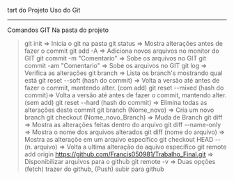 tart do Projeto
Uso do Git
**********************
Comandos GIT
Na pasta do projeto
> git init                          => Inicia o git na pasta
> git status                        => Mostra alterações antes de fazer o commit
> git add -A                        => Adiciona novos arquivos no monitor do GIT
> git commit -m "Comentario"        => Sobe os arquivos no GIT
> git commit -am "Comentario"       => Sobe os arquivos no GIT
> git log                           => Verifica as alterações
> git branch                        => Lista os branch's mostrando qual está
> git reset --soft (hash do commit) => Volta a versão até antes de fazer o commit, mantendo alter. (com add)
> git reset --mixed (hash do commit)=> Volta a versão até antes de fazer o commit, mantendo alter. (sem add)
> git reset --hard (hash do commit) => Elimina todas as alterações deste commit
> git branch (Nome_novo)            => Cria um novo branch
> git checkout (Nome_novo_Branch)   => Muda de Branch
> git diff                          => Mostra as alterações feitas dentro do arquivo
> git diff --name-only              => Mostra o nome dos arquivos alterados
> git diff (nome do arquivo)        => Mostra as alteraçõe em um arquivo específico
> git checkout HEAD -- (n. arquivo) => Volta a ultima alteração do aquivo específico
> git remote add origin https://github.com/Francis050981/Trabalho_Final.git => Disponibilizar arquivos para o github
> git remote -v                     => Duas opções (fetch) trazer do github, (Push) subir para github
